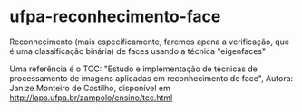 # ufpa-reconhecimento-face
Reconhecimento (mais especificamente, faremos apena a verificação, que é uma classificação binária) de faces usando a técnica "eigenfaces"

Uma referência é o TCC:
"Estudo e implementação de técnicas de processamento de imagens aplicadas em reconhecimento de face",
Autora: Janize Monteiro de Castilho,
disponível em http://laps.ufpa.br/zampolo/ensino/tcc.html
